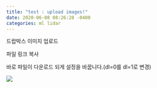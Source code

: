 ```yaml
---
title: "test : upload images!"
date: 2020-06-08 08:26:28 -0400
categories: ml lidar
---
```


드랍박스 이미지 업로드

파일 링크 복사

바로 파일이 다운로드 되게 설정을 바꿉니다.(dl=0를 dl=1로 변경) 

<img src="https://www.dropbox.com/s/vsjnc903pv1snzv/logo-2x.png?dl=1">
